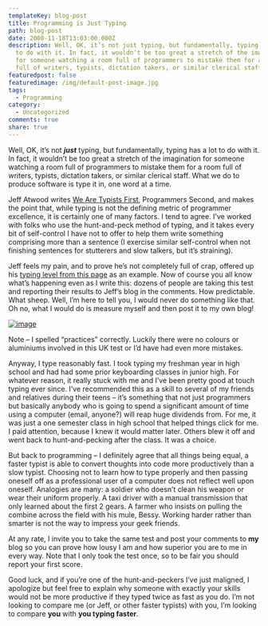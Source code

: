 ```yaml
---
templateKey: blog-post
title: Programming is Just Typing
path: blog-post
date: 2008-11-18T13:03:00.000Z
description: Well, OK, it’s not just typing, but fundamentally, typing has a lot
  to do with it. In fact, it wouldn’t be too great a stretch of the imagination
  for someone watching a room full of programmers to mistake them for a room
  full of writers, typists, dictation takers, or similar clerical staff.
featuredpost: false
featuredimage: /img/default-post-image.jpg
tags:
  - Programming
category:
  - Uncategorized
comments: true
share: true
---
```

Well, OK, it’s not ***just*** typing, but fundamentally, typing has a lot to do with it. In fact, it wouldn’t be too great a stretch of the imagination for someone watching a room full of programmers to mistake them for a room full of writers, typists, dictation takers, or similar clerical staff. What we do to produce software is type it in, one word at a time.

Jeff Atwood writes [We Are Typists First](http://www.codinghorror.com/blog/archives/001188.html), Programmers Second, and makes the point that, while typing is not the defining metric of programmer excellence, it is certainly one of many factors. I tend to agree. I’ve worked with folks who use the hunt-and-peck method of typing, and it takes every bit of self-control I have not to offer to help them write something comprising more than a sentence (I exercise similar self-control when not finishing sentences for stutterers and slow talkers, but it’s straining).

Jeff feels my pain, and to prove he’s not completely full of crap, offered up his [typing level from this page](http://www.typeonline.co.uk/typingspeed.php) as an example. Now of course you all know what’s happening even as I write this: dozens of people are taking this test and reporting their results to Jeff’s blog in the comments. How predictable. What sheep. Well, I’m here to tell you, I would never do something like that. Oh no, what I would do is measure myself and then post it to my own blog!

[![image](https://stevesmithblog.com/files/media/image/WindowsLiveWriter/ProgrammingisJustTyping_49D/image_thumb.png "image")](http://stevesmithblog.com/files/media/image/WindowsLiveWriter/ProgrammingisJustTyping_49D/image_2.png)

Note – I spelled “practices” correctly. Luckily there were no colours or aluminiums involved in this UK test or I’d have had even more mistakes.

Anyway, I type reasonably fast. I took typing my freshman year in high school and had had some prior keyboarding classes in junior high. For whatever reason, it really stuck with me and I’ve been pretty good at touch typing ever since. I’ve recommended this as a skill to several of my friends and relatives during their teens – it’s something that not just programmers but basically anybody who is going to spend a significant amount of time using a computer (email, anyone?) will reap huge dividends from. For me, it was just a one semester class in high school that helped things click for me. I paid attention, because I knew it would matter later. Others blew it off and went back to hunt-and-pecking after the class. It was a choice.

But back to programming – I definitely agree that all things being equal, a faster typist is able to convert thoughts into code more productively than a slow typist. Choosing not to learn how to type properly and then passing oneself off as a professional user of a computer does not reflect well upon oneself. Analogies are many: a soldier who doesn’t clean his weapon or wear their uniform properly. A taxi driver with a manual transmission that only learned about the first 2 gears. A farmer who insists on pulling the combine across the field with his mule, Bessy. Working harder rather than smarter is not the way to impress your geek friends.

At any rate, I invite you to take the same test and post your comments to **my** blog so you can prove how lousy I am and how superior you are to me in every way. Note that I only took the test once, so to be fair you should report your first score.

Good luck, and if you’re one of the hunt-and-peckers I’ve just maligned, I apologize but feel free to explain why someone with exactly your skills would not be more productive if they typed twice as fast as you do. I’m not looking to compare me (or Jeff, or other faster typists) with you, I’m looking to compare **you** with **you typing faster**.